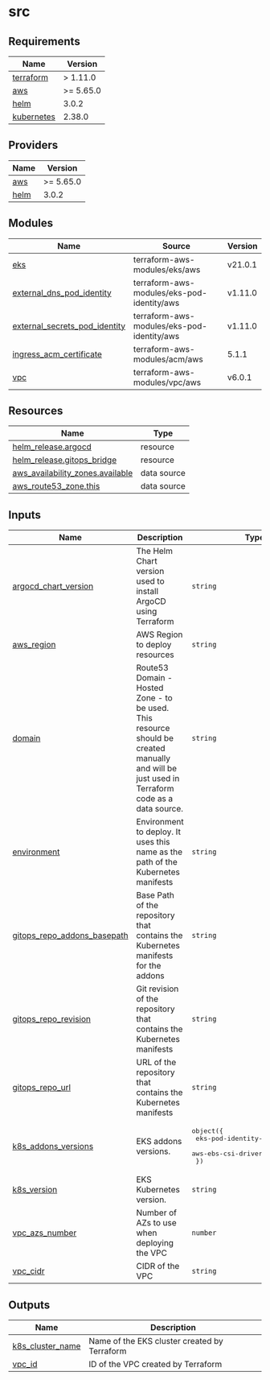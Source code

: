 # src

<!-- BEGIN_TF_DOCS -->
## Requirements

| Name | Version |
|------|---------|
| <a name="requirement_terraform"></a> [terraform](#requirement\_terraform) | > 1.11.0 |
| <a name="requirement_aws"></a> [aws](#requirement\_aws) | >= 5.65.0 |
| <a name="requirement_helm"></a> [helm](#requirement\_helm) | 3.0.2 |
| <a name="requirement_kubernetes"></a> [kubernetes](#requirement\_kubernetes) | 2.38.0 |

## Providers

| Name | Version |
|------|---------|
| <a name="provider_aws"></a> [aws](#provider\_aws) | >= 5.65.0 |
| <a name="provider_helm"></a> [helm](#provider\_helm) | 3.0.2 |

## Modules

| Name | Source | Version |
|------|--------|---------|
| <a name="module_eks"></a> [eks](#module\_eks) | terraform-aws-modules/eks/aws | v21.0.1 |
| <a name="module_external_dns_pod_identity"></a> [external\_dns\_pod\_identity](#module\_external\_dns\_pod\_identity) | terraform-aws-modules/eks-pod-identity/aws | v1.11.0 |
| <a name="module_external_secrets_pod_identity"></a> [external\_secrets\_pod\_identity](#module\_external\_secrets\_pod\_identity) | terraform-aws-modules/eks-pod-identity/aws | v1.11.0 |
| <a name="module_ingress_acm_certificate"></a> [ingress\_acm\_certificate](#module\_ingress\_acm\_certificate) | terraform-aws-modules/acm/aws | 5.1.1 |
| <a name="module_vpc"></a> [vpc](#module\_vpc) | terraform-aws-modules/vpc/aws | v6.0.1 |

## Resources

| Name | Type |
|------|------|
| [helm_release.argocd](https://registry.terraform.io/providers/hashicorp/helm/3.0.2/docs/resources/release) | resource |
| [helm_release.gitops_bridge](https://registry.terraform.io/providers/hashicorp/helm/3.0.2/docs/resources/release) | resource |
| [aws_availability_zones.available](https://registry.terraform.io/providers/hashicorp/aws/latest/docs/data-sources/availability_zones) | data source |
| [aws_route53_zone.this](https://registry.terraform.io/providers/hashicorp/aws/latest/docs/data-sources/route53_zone) | data source |

## Inputs

| Name | Description | Type | Default | Required |
|------|-------------|------|---------|:--------:|
| <a name="input_argocd_chart_version"></a> [argocd\_chart\_version](#input\_argocd\_chart\_version) | The Helm Chart version used to install ArgoCD using Terraform | `string` | `"8.2.1"` | no |
| <a name="input_aws_region"></a> [aws\_region](#input\_aws\_region) | AWS Region to deploy resources | `string` | n/a | yes |
| <a name="input_domain"></a> [domain](#input\_domain) | Route53 Domain - Hosted Zone - to be used. This resource should be created manually and will be just used in Terraform code as a data source. | `string` | n/a | yes |
| <a name="input_environment"></a> [environment](#input\_environment) | Environment to deploy. It uses this name as the path of the Kubernetes manifests | `string` | n/a | yes |
| <a name="input_gitops_repo_addons_basepath"></a> [gitops\_repo\_addons\_basepath](#input\_gitops\_repo\_addons\_basepath) | Base Path of the repository that contains the Kubernetes manifests for the addons | `string` | n/a | yes |
| <a name="input_gitops_repo_revision"></a> [gitops\_repo\_revision](#input\_gitops\_repo\_revision) | Git revision of the repository that contains the Kubernetes manifests | `string` | n/a | yes |
| <a name="input_gitops_repo_url"></a> [gitops\_repo\_url](#input\_gitops\_repo\_url) | URL of the repository that contains the Kubernetes manifests | `string` | n/a | yes |
| <a name="input_k8s_addons_versions"></a> [k8s\_addons\_versions](#input\_k8s\_addons\_versions) | EKS addons versions. | <pre>object({<br/>    eks-pod-identity-agent = string<br/>    aws-ebs-csi-driver     = string<br/>  })</pre> | <pre>{<br/>  "aws-ebs-csi-driver": "v1.44.0-eksbuild.1",<br/>  "eks-pod-identity-agent": "v1.3.7-eksbuild.2"<br/>}</pre> | no |
| <a name="input_k8s_version"></a> [k8s\_version](#input\_k8s\_version) | EKS Kubernetes version. | `string` | `"1.33"` | no |
| <a name="input_vpc_azs_number"></a> [vpc\_azs\_number](#input\_vpc\_azs\_number) | Number of AZs to use when deploying the VPC | `number` | `2` | no |
| <a name="input_vpc_cidr"></a> [vpc\_cidr](#input\_vpc\_cidr) | CIDR of the VPC | `string` | n/a | yes |

## Outputs

| Name | Description |
|------|-------------|
| <a name="output_k8s_cluster_name"></a> [k8s\_cluster\_name](#output\_k8s\_cluster\_name) | Name of the EKS cluster created by Terraform |
| <a name="output_vpc_id"></a> [vpc\_id](#output\_vpc\_id) | ID of the VPC created by Terraform |
<!-- END_TF_DOCS -->
